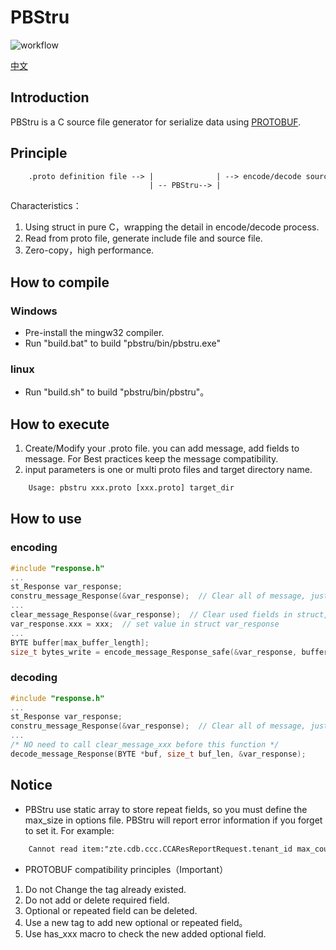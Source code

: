 # PBStru

![workflow](https://github.com/shenjian74/pbstru/actions/workflows/ci.yaml/badge.svg)

[中文](README-cn.md)

## Introduction

PBStru is a C source file generator for serialize data using [PROTOBUF](https://github.com/protocolbuffers/protobuf).

## Principle

``` txt
    .proto definition file --> |              | --> encode/decode source code --> | --> Link with your application
                               | -- PBStru--> |                                   |
```

Characteristics：

1. Using struct in pure C，wrapping the detail in encode/decode process.
1. Read from proto file, generate include file and source file.
1. Zero-copy，high performance.

## How to compile

### Windows

- Pre-install the mingw32 compiler.
- Run "build.bat" to build "pbstru/bin/pbstru.exe"

### linux

- Run "build.sh" to build "pbstru/bin/pbstru"。

## How to execute

1. Create/Modify your .proto file. you can add message, add fields to message. For Best practices keep the message compatibility.
2. input parameters is one or multi proto files and target directory name.

``` txt
    Usage: pbstru xxx.proto [xxx.proto] target_dir
```

## How to use

### encoding

```C
#include "response.h"
...
st_Response var_response;
constru_message_Response(&var_response);  // Clear all of message, just like memset, call it once.
...
clear_message_Response(&var_response);  // Clear used fields in struct, call it before encoding.
var_response.xxx = xxx;  // set value in struct var_response
...
BYTE buffer[max_buffer_length];
size_t bytes_write = encode_message_Response_safe(&var_response, buffer, sizeof(buffer));  // encode message
```

### decoding

```C
#include "response.h"
...
st_Response var_response;
constru_message_Response(&var_response);  // Clear all of message, just like memset, call it once.
...
/* NO need to call clear_message_xxx before this function */
decode_message_Response(BYTE *buf, size_t buf_len, &var_response);
```

## Notice

- PBStru use static array to store repeat fields, so you must define the max_size in options file. PBStru will report error information if you forget to set it. For example:

``` txt
    Cannot read item:"zte.cdb.ccc.CCAResReportRequest.tenant_id max_count:?" from option file.
```

- PROTOBUF compatibility principles（Important）

1. Do not Change the tag already existed.
1. Do not add or delete required field.
1. Optional or repeated field can be deleted.
1. Use a new tag to add new optional or repeated field。
1. Use has_xxx macro to check the new added optional field.
